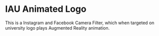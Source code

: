 # IAU Animated Logo
 
This is a Instagram and Facebook Camera Filter, which when targeted on university logo plays Augmented Reality animation.

